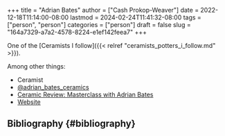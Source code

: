 +++
title = "Adrian Bates"
author = ["Cash Prokop-Weaver"]
date = 2022-12-18T11:14:00-08:00
lastmod = 2024-02-24T11:41:32-08:00
tags = ["person", "person"]
categories = ["person"]
draft = false
slug = "164a7329-a7a2-4578-8224-e1ef142feea7"
+++

One of the [Ceramists I follow]({{< relref "ceramists_potters_i_follow.md" >}}).

Among other things:

-   Ceramist
-   [@adrian_bates_ceramics](https://instagram.com/adrian_bates_ceramics)
-   [Ceramic Review: Masterclass with Adrian Bates](https://youtube.com/watch?v=Xu-eSkU515o)
-   [Website](https://www.adrianbatesceramics.com/)


## Bibliography {#bibliography}

<style>.csl-entry{text-indent: -1.5em; margin-left: 1.5em;}</style><div class="csl-bib-body">
</div>
